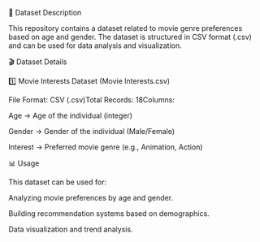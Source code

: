 📂 Dataset Description

This repository contains a dataset related to movie genre preferences based on age and gender. The dataset is structured in CSV format (.csv) and can be used for data analysis and visualization.

🎬 Dataset Details

1️⃣ Movie Interests Dataset (Movie Interests.csv)

File Format: CSV (.csv)Total Records: 18Columns:

Age → Age of the individual (integer)

Gender → Gender of the individual (Male/Female)

Interest → Preferred movie genre (e.g., Animation, Action)

📊 Usage

This dataset can be used for:

Analyzing movie preferences by age and gender.

Building recommendation systems based on demographics.

Data visualization and trend analysis.
